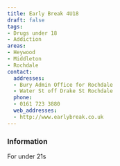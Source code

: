 ```yaml
---
title: Early Break 4U18
draft: false
tags:
- Drugs under 18
- Addiction
areas:
- Heywood
- Middleton
- Rochdale
contact:
  addresses:
  - Bury Admin Office for Rochdale
  - Water St off Drake St Rochdale
  phone:
  - 0161 723 3880
  web_addresses:
  - http://www.earlybreak.co.uk
---
```


### Information
For under 21s

